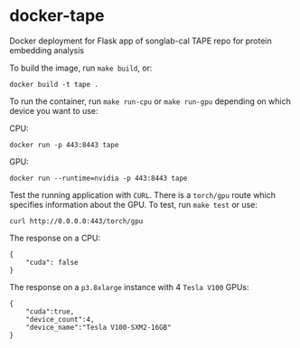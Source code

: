 # docker-tape
Docker deployment for Flask app of songlab-cal TAPE repo for protein embedding analysis

To build the image, run `make build`, or:

```
docker build -t tape .
```

To run the container, run `make run-cpu` or `make run-gpu` depending on which device you want to use:

CPU:

```
docker run -p 443:8443 tape
```

GPU:

```
docker run --runtime=nvidia -p 443:8443 tape
```

Test the running application with `CURL`. There is a `torch/gpu` route which specifies information about the GPU. To
test, run `make test` or use:

```
curl http://0.0.0.0:443/torch/gpu
```

The response on a CPU:

```
{
    "cuda": false
}
```

The response on a `p3.8xlarge` instance with 4 `Tesla V100` GPUs:

```
{
    "cuda":true,
    "device_count":4,
    "device_name":"Tesla V100-SXM2-16GB"
}
```
